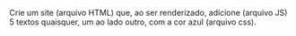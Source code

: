 Crie um site (arquivo HTML) que, ao ser renderizado, adicione (arquivo JS) 5 textos quaisquer, um ao lado outro, com a cor azul (arquivo css).
